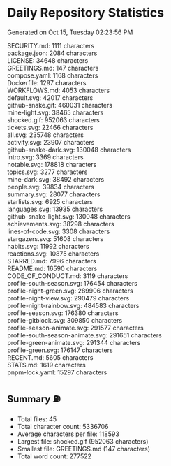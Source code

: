 # Daily Repository Statistics 
Generated on Oct 15, Tuesday 02:23:56 PM  

SECURITY.md: 1111 characters  
package.json: 2084 characters  
LICENSE: 34648 characters  
GREETINGS.md: 147 characters  
compose.yaml: 1168 characters  
Dockerfile: 1297 characters  
WORKFLOWS.md: 4053 characters  
default.svg: 42017 characters  
github-snake.gif: 460031 characters  
mine-light.svg: 38465 characters  
shocked.gif: 952063 characters  
tickets.svg: 22466 characters  
all.svg: 235748 characters  
activity.svg: 23907 characters  
github-snake-dark.svg: 130048 characters  
intro.svg: 3369 characters  
notable.svg: 178818 characters  
topics.svg: 3277 characters  
mine-dark.svg: 38492 characters  
people.svg: 39834 characters  
summary.svg: 28077 characters  
starlists.svg: 6925 characters  
languages.svg: 13935 characters  
github-snake-light.svg: 130048 characters  
achievements.svg: 38298 characters  
lines-of-code.svg: 3308 characters  
stargazers.svg: 51608 characters  
habits.svg: 11992 characters  
reactions.svg: 10875 characters  
STARRED.md: 7996 characters  
README.md: 16590 characters  
CODE_OF_CONDUCT.md: 3119 characters  
profile-south-season.svg: 176454 characters  
profile-night-green.svg: 289906 characters  
profile-night-view.svg: 290479 characters  
profile-night-rainbow.svg: 484583 characters  
profile-season.svg: 176380 characters  
profile-gitblock.svg: 309850 characters  
profile-season-animate.svg: 291577 characters  
profile-south-season-animate.svg: 291651 characters  
profile-green-animate.svg: 291344 characters  
profile-green.svg: 176147 characters  
RECENT.md: 5605 characters  
STATS.md: 1619 characters  
pnpm-lock.yaml: 15297 characters  

## Summary ⛽  
- Total files: 45  
- Total character count: 5336706  
- Average characters per file: 118593  
- Largest file: shocked.gif (952063 characters)  
- Smallest file: GREETINGS.md (147 characters)  
- Total word count: 277522  
